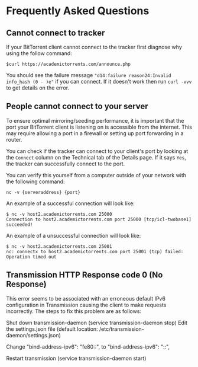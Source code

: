 # Frequently Asked Questions

## Cannot connect to tracker

If your BitTorrent client cannot connect to the tracker first diagnose why using the follow command:

```
$curl https://academictorrents.com/announce.php
```

You should see the failure message `"d14:failure reason24:Invalid info_hash (0 - )e"` if you can connect. If it doesn't work then run `curl -vvv` to get details on the error.

## People cannot connect to your server

To ensure optimal mirroring/seeding performance, it is important that the port your BitTorrent client is listening on is accessible from the internet. This may require allowing a port in a firewall or setting up port forwarding in a router.

You can check if the tracker can connect to your client's port by looking at the `Connect` column on the Technical tab of the Details page. If it says `Yes`, the tracker can successfully connect to the port.

You can verify this yourself from a computer outside of your network with the following command:

```
nc -v {serveraddress} {port}
```

An example of a successful connection will look like:

```
$ nc -v host2.academictorrents.com 25000
Connection to host2.academictorrents.com port 25000 [tcp/icl-twobase1] succeeded!
```

An example of a unsuccessful connection will look like:

```
$ nc -v host2.academictorrents.com 25001
nc: connectx to host2.academictorrents.com port 25001 (tcp) failed: Operation timed out
```


## Transmission HTTP Response code 0 (No Response)

This error seems to be associated with an erroneous default IPv6 configuration in Transmission causing the client to make requests incorrectly. The steps to fix this problem are as follows:

Shut down transmission-daemon (service transmission-daemon stop)
Edit the settings.json file (default location: /etc/transmission-daemon/settings.json)

Change "bind-address-ipv6": "fe80::", 
to "bind-address-ipv6": "::",

Restart transmission (service transmission-daemon start)






